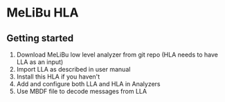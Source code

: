 
  # MeLiBu HLA
  
## Getting started

1. Download MeLiBu low level analyzer from git repo (HLA needs to have LLA as an input)
2. Import LLA as described in user manual
3. Install this HLA if you haven't
4. Add and configure both LLA and HLA in Analyzers
5. Use MBDF file to decode messages from LLA

  